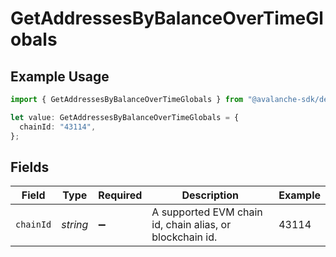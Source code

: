 # GetAddressesByBalanceOverTimeGlobals

## Example Usage

```typescript
import { GetAddressesByBalanceOverTimeGlobals } from "@avalanche-sdk/devtools/models/operations";

let value: GetAddressesByBalanceOverTimeGlobals = {
  chainId: "43114",
};
```

## Fields

| Field                                                    | Type                                                     | Required                                                 | Description                                              | Example                                                  |
| -------------------------------------------------------- | -------------------------------------------------------- | -------------------------------------------------------- | -------------------------------------------------------- | -------------------------------------------------------- |
| `chainId`                                                | *string*                                                 | :heavy_minus_sign:                                       | A supported EVM chain id, chain alias, or blockchain id. | 43114                                                    |